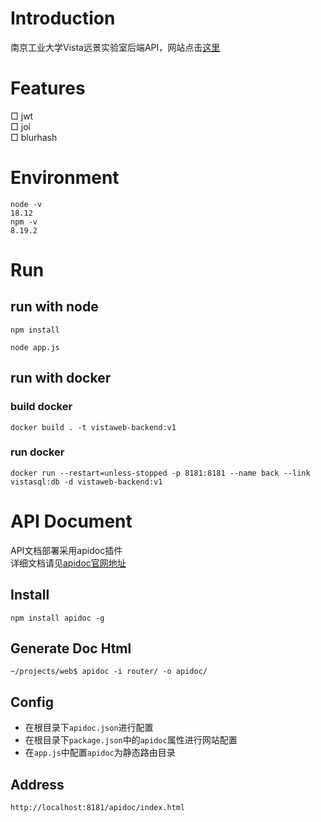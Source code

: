 # Introduction
南京工业大学Vista远景实验室后端API，网站点击[这里](http://124.223.196.177/)

# Features
□ jwt  
□ joi  
□ blurhash  
# Environment
```
node -v
18.12
npm -v
8.19.2
```
# Run
## run with node
```
npm install
```
```
node app.js
```
## run with docker
### build docker
```
docker build . -t vistaweb-backend:v1
```
### run docker
```
docker run --restart=unless-stopped -p 8181:8181 --name back --link vistasql:db -d vistaweb-backend:v1
```  

# API Document
API文档部署采用apidoc插件  
详细文档请见[apidoc官网地址](https://apidocjs.com/)
## Install
```
npm install apidoc -g
```
## Generate Doc Html
```shell
~/projects/web$ apidoc -i router/ -o apidoc/
```

## Config
- 在根目录下`apidoc.json`进行配置  
- 在根目录下`package.json`中的`apidoc`属性进行网站配置
- 在`app.js`中配置`apidoc`为静态路由目录

## Address
```
http://localhost:8181/apidoc/index.html
```